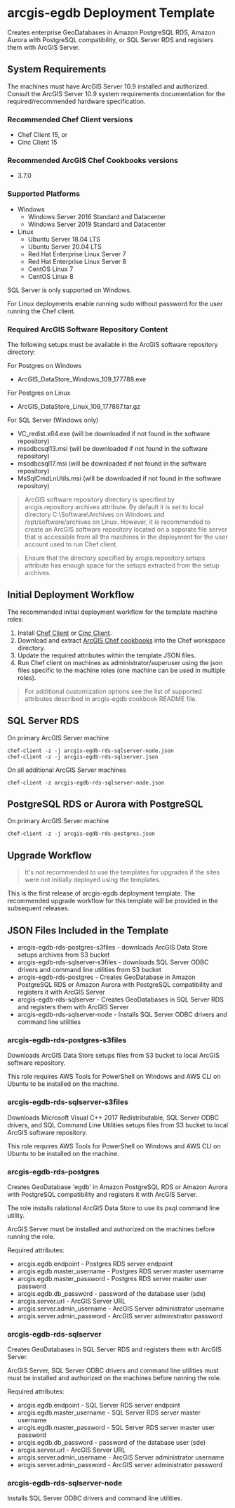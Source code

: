 # arcgis-egdb Deployment Template

Creates enterprise GeoDatabases in Amazon PostgreSQL RDS, Amazon Aurora with PostgreSQL compatibility, or SQL Server RDS and registers them with ArcGIS Server.

## System Requirements

The machines must have ArcGIS Server 10.9 installed and authorized. Consult the ArcGIS Server 10.9 system requirements documentation for the required/recommended hardware specification.

### Recommended Chef Client versions

* Chef Client 15, or
* Cinc Client 15

### Recommended ArcGIS Chef Cookbooks versions

* 3.7.0

### Supported Platforms

* Windows
  * Windows Server 2016 Standard and Datacenter
  * Windows Server 2019 Standard and Datacenter
* Linux 
  * Ubuntu Server 18.04 LTS
  * Ubuntu Server 20.04 LTS
  * Red Hat Enterprise Linux Server 7
  * Red Hat Enterprise Linux Server 8
  * CentOS Linux 7
  * CentOS Linux 8

SQL Server is only supported on Windows.

For Linux deployments enable running sudo without password for the user running the Chef client.

### Required ArcGIS Software Repository Content

The following setups must be available in the ArcGIS software repository directory:

For Postgres on Windows

* ArcGIS_DataStore_Windows_109_177788.exe

For Postgres on Linux

* ArcGIS_DataStore_Linux_109_177887.tar.gz

For SQL Server (Windows only)

* VC_redist.x64.exe (will be downloaded if not found in the software repository)
* msodbcsql13.msi (will be downloaded if not found in the software repository)
* msodbcsql17.msi (will be downloaded if not found in the software repository)
* MsSqlCmdLnUtils.msi (will be downloaded if not found in the software repository)

> ArcGIS software repository directory is specified by arcgis.repository.archives attribute. By default it is set to local directory C:\Software\Archives on Windows and /opt/software/archives on Linux. However, it is recommended to create an ArcGIS software repository located on a separate file server that is accessible from all the machines in the deployment for the user account used to run Chef client.

> Ensure that the directory specified by arcgis.repository.setups attribute has enough space for the setups extracted from the setup archives.

## Initial Deployment Workflow

The recommended initial deployment workflow for the template machine roles:

1. Install [Chef Client](https://docs.chef.io/chef_install_script/) or [Cinc Client](https://cinc.sh/start/client/).
2. Download and extract [ArcGIS Chef cookbooks](https://github.com/Esri/arcgis-cookbook/releases) into the Chef workspace directory.
3. Update the required attributes within the template JSON files.
4. Run Chef client on machines as administrator/superuser using the json files specific to the machine roles (one machine can be used in multiple roles).

> For additional customization options see the list of supported attributes described in arcgis-egdb cookbook README file.

## SQL Server RDS 

On primary ArcGIS Server machine

```
chef-client -z -j arcgis-egdb-rds-sqlserver-node.json
chef-client -z -j arcgis-egdb-rds-sqlserver.json
```

On all additional ArcGIS Server machines

```
chef-client -z arcgis-egdb-rds-sqlserver-node.json
```

## PostgreSQL RDS or Aurora with PostgreSQL

On primary ArcGIS Server machine

```
chef-client -z -j arcgis-egdb-rds-postgres.json
```

## Upgrade Workflow

> It's not recommended to use the templates for upgrades if the sites were not initially deployed using the templates.

This is the first release of arcgis-egdb deployment template. The recommended upgrade workflow for this template will be provided in the subsequent releases.

## JSON Files Included in the Template

* arcgis-egdb-rds-postgres-s3files - downloads ArcGIS Data Store setups archives from S3 bucket
* arcgis-egdb-rds-sqlserver-s3files - downloads SQL Server ODBC drivers and command line utilities from S3 bucket
* arcgis-egdb-rds-postgres - Creates GeoDatabase in Amazon PostgreSQL RDS or Amazon Aurora with PostgreSQL compatibility and registers it with ArcGIS Server
* arcgis-egdb-rds-sqlserver - Creates GeoDatabases in SQL Server RDS and registers them with ArcGIS Server
* arcgis-egdb-rds-sqlserver-node - Installs SQL Server ODBC drivers and command line utilities

### arcgis-egdb-rds-postgres-s3files

Downloads ArcGIS Data Store setups files from S3 bucket to local ArcGIS software repository.

This role requires AWS Tools for PowerShell on Windows and AWS CLI on Ubuntu to be installed on the machine.  

### arcgis-egdb-rds-sqlserver-s3files

Downloads Microsoft Visual C++ 2017 Redistributable, SQL Server ODBC drivers, and SQL Command Line Utilities setups files from S3 bucket to local ArcGIS software repository.

This role requires AWS Tools for PowerShell on Windows and AWS CLI on Ubuntu to be installed on the machine.  

### arcgis-egdb-rds-postgres

Creates GeoDatabase 'egdb' in Amazon PostgreSQL RDS or Amazon Aurora with PostgreSQL compatibility and registers it with ArcGIS Server.

The role installs ralational ArcGIS Data Store to use its psql command line utility.

ArcGIS Server must be installed and authorized on the machines before running the role.

Required attributes:

* arcgis.egdb.endpoint - Postgres RDS server endpoint
* arcgis.egdb.master_username - Postgres RDS server master username
* arcgis.egdb.master_password - Postgres RDS server master user password
* arcgis.egdb.db_password - password of the database user (sde)
* arcgis.server.url - ArcGIS Server URL
* arcgis.server.admin_username - ArcGIS Server administrator username
* arcgis.server.admin_password - ArcGIS server administrator password

### arcgis-egdb-rds-sqlserver

Creates GeoDatabases in SQL Server RDS and registers them with ArcGIS Server.

ArcGIS Server, SQL Server ODBC drivers and command line utilities must must be installed and authorized on the machines before running the role.

Required attributes:

* arcgis.egdb.endpoint - SQL Server RDS server endpoint
* arcgis.egdb.master_username - SQL Server RDS server master username
* arcgis.egdb.master_password - SQL Server RDS server master user password
* arcgis.egdb.db_password - password of the database user (sde)
* arcgis.server.url - ArcGIS Server URL
* arcgis.server.admin_username - ArcGIS Server administrator username
* arcgis.server.admin_password - ArcGIS server administrator password

### arcgis-egdb-rds-sqlserver-node

Installs SQL Server ODBC drivers and command line utilities.

